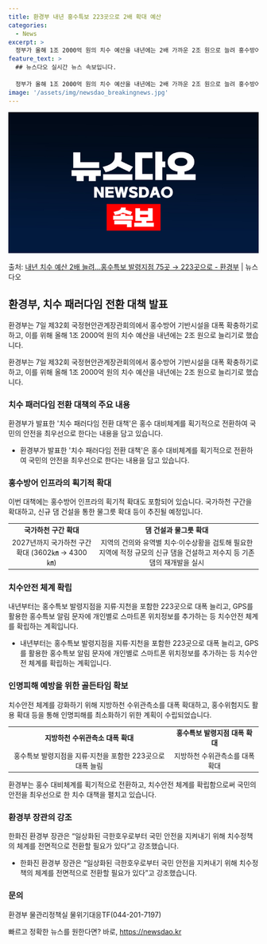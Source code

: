 ```yaml
---
title: 환경부 내년 홍수특보 223곳으로 2배 확대 예산
categories:
  - News
excerpt: >
  정부가 올해 1조 2000억 원의 치수 예산을 내년에는 2배 가까운 2조 원으로 늘려 홍수방어 기반시설을 대…
feature_text: >
  ## 뉴스다오 실시간 뉴스 속보입니다.

  정부가 올해 1조 2000억 원의 치수 예산을 내년에는 2배 가까운 2조 원으로 늘려 홍수방어 기반시설을 대…
image: '/assets/img/newsdao_breakingnews.jpg'
---
```


![뉴스다오 속보](/assets/img/newsdao_breakingnews.jpg)

<p>출처: <a href="https://newsdao.kr/2753" rel="dofollow">내년 치수 예산 2배 늘려…홍수특보 발령지점 75곳 → 223곳으로 - 환경부</a> | 뉴스다오</p>

<h2 data-ke-size="size26">환경부, 치수 패러다임 전환 대책 발표</h2>
환경부는 7일 제32회 국정현안관계장관회의에서 홍수방어 기반시설을 대폭 확충하기로 하고, 이를 위해 올해 1조 2000억 원의 치수 예산을 내년에는 2조 원으로 늘리기로 했습니다.

<p data-ke-size="size16">환경부는 7일 제32회 국정현안관계장관회의에서 홍수방어 기반시설을 대폭 확충하기로 하고, 이를 위해 올해 1조 2000억 원의 치수 예산을 내년에는 2조 원으로 늘리기로 했습니다.</p>

<h3 data-ke-size="size20">치수 패러다임 전환 대책의 주요 내용</h3>
환경부가 발표한 '치수 패러다임 전환 대책'은 홍수 대비체계를 획기적으로 전환하여 국민의 안전을 최우선으로 한다는 내용을 담고 있습니다.

<ul>
<li>환경부가 발표한 '치수 패러다임 전환 대책'은 홍수 대비체계를 획기적으로 전환하여 국민의 안전을 최우선으로 한다는 내용을 담고 있습니다.</li>
</ul>

<h3 data-ke-size="size20">홍수방어 인프라의 획기적 확대</h3>
이번 대책에는 홍수방어 인프라의 획기적 확대도 포함되어 있습니다. 국가하천 구간을 확대하고, 신규 댐 건설을 통한 물그릇 확대 등이 추진될 예정입니다.

<table>
<tr>
<td style="text-align: center; height: 17px;"><b>국가하천 구간 확대</b></td>
<td style="text-align: center; height: 17px;"><b>댐 건설과 물그릇 확대</b></td>
</tr>
<tr>
<td style="text-align: center; height: 17px;">2027년까지 국가하천 구간 확대 (3602㎞ → 4300㎞)</td>
<td style="text-align: center; height: 17px;">지역의 건의와 유역별 치수·이수상황을 검토해 필요한 지역에 적정 규모의 신규 댐을 건설하고 저수지 등 기존 댐의 재개발을 실시</td>
</tr>
</table>

<h3 data-ke-size="size20">치수안전 체계 확립</h3>
내년부터는 홍수특보 발령지점을 지류·지천을 포함한 223곳으로 대폭 늘리고, GPS를 활용한 홍수특보 알림 문자에 개인별로 스마트폰 위치정보를 추가하는 등 치수안전 체계를 확립하는 계획입니다.

<ul>
<li>내년부터는 홍수특보 발령지점을 지류·지천을 포함한 223곳으로 대폭 늘리고, GPS를 활용한 홍수특보 알림 문자에 개인별로 스마트폰 위치정보를 추가하는 등 치수안전 체계를 확립하는 계획입니다.</li>
</ul>

<h3 data-ke-size="size20">인명피해 예방을 위한 골든타임 확보</h3>
치수안전 체계를 강화하기 위해 지방하천 수위관측소를 대폭 확대하고, 홍수위험지도 활용 확대 등을 통해 인명피해를 최소화하기 위한 계획이 수립되었습니다.

<table>
<tr>
<td style="text-align: center; height: 17px;"><b>지방하천 수위관측소 대폭 확대</b></td>
<td style="text-align: center; height: 17px;"><b>홍수특보 발령지점 대폭 확대</b></td>
</tr>
<tr>
<td style="text-align: center; height: 17px;">홍수특보 발령지점을 지류·지천을 포함한 223곳으로 대폭 늘림</td>
<td style="text-align: center; height: 17px;">지방하천 수위관측소를 대폭 확대</td>
</tr>
</table>

<p data-ke-size="size16">환경부는 홍수 대비체계를 획기적으로 전환하고, 치수안전 체계를 확립함으로써 국민의 안전을 최우선으로 한 치수 대책을 펼치고 있습니다.</p>

<h3 data-ke-size="size20">환경부 장관의 강조</h3>
한화진 환경부 장관은 “일상화된 극한호우로부터 국민 안전을 지켜내기 위해 치수정책의 체계를 전면적으로 전환할 필요가 있다”고 강조했습니다.

<ul>
<li>한화진 환경부 장관은 “일상화된 극한호우로부터 국민 안전을 지켜내기 위해 치수정책의 체계를 전면적으로 전환할 필요가 있다”고 강조했습니다.</li>
</ul>

<h3 data-ke-size="size20">문의</h3>
환경부 물관리정책실 물위기대응TF(044-201-7197)

<p data-ke-size="size16"></p> 

빠르고 정확한 뉴스를 원한다면? 바로, <a href="https://newsdao.kr" rel="dofollow">https://newsdao.kr</a>


    
